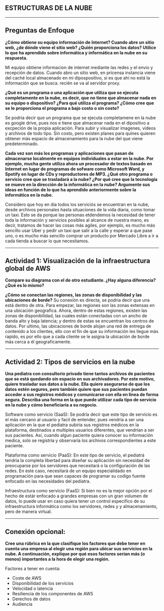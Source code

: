 ## ESTRUCTURAS DE LA NUBE

-----------------------------------

## Preguntas de Enfoque

**¿Cómo obtiene su equipo información de Internet? Cuando abre un sitio web, ¿de dónde viene el sitio web? ¿Quién proporciona los datos? Utilice lo que ha aprendido sobre informática y informática en la nube en su respuesta.**

Mi equipo obtiene informacion de internet mediante las redes y el envio y recepción de datos. Cuando abro un sitio web, en pricensa instancia viene del caché local almacenado en mi dipospositivo, si es que ahí no está la información que se busca. recién se va al servidor proxy.

**¿Qué es un programa o una aplicación que utiliza que se ejecuta completamente en la nube, es decir, que no tiene que almacenar nada en su equipo o dispositivo? ¿Para qué utiliza el programa? ¿Cómo cree que se le proporciona el programa a bajo costo o sin costo?**

Se podria decir que un programa que se ejecuta completamene en la nube es google drive, pues nos e tiene que almacenar nada en el dipositivo a excpeción de la propia aplicación. Para subir y visualizar imagenes, videos y archivos de todo tipo. Sin costo, pero existen planes para quines quieren obtener más espacio de almacenamiento para la nube del que viene predeterminado. 

**Cada vez son más los programas y aplicaciones que pasan de almacenarse localmente en equipos individuales a estar en la nube. Por ejemplo, mucha gente utiliza ahora un procesador de textos basado en Internet en lugar de programas de sofware como Microsoft Word, y Spotify en lugar de CDs y reproductores de MP3. ¿Qué otro programa o servicio cree que se trasladará a la nube? ¿Por qué cree que la tecnología se mueve en la dirección de la informática en la nube? Argumente sus ideas en función de lo que ha aprendido anteriormente sobre la informática en la nube.**

Considero que hoy en dia todos los serviciós se encuentran en la nube, desde archivos personales hasta situaciones de la vida diaria, como tomar un taxi. Esto se da porque las personas etdendemos la necesidad de tener toda la información y servicios posibles al alcance de nuestra mano, es decir, tratamos de hacer las cosas más agiles, por ejemplo, es mucho más sencillo usar Uber y pedir un taxi que salir a la calle y esperar a que pase uno, o es mucho más sencillo comprar un producto por Mercado Libre a ir a cada tienda a buscar lo que necesitamos. 

--------------------------------------

## Actividad 1: Visualización de la infraestructura global de AWS

**Compare su diagrama con el de otro estudiante. ¿Hay alguna diferencia? ¿Qué es lo mismo?**

**¿Cómo se conectan las regiones, las zonas de disponibilidad y las ubicaciones de borde?**
Su conexión es directa, se podria decir que una está dentro de otra. Para empezar, las regiones son las zonas extensas en una ubicación geografica. Ahora, dentro de estas regiones, existen las zonas de disponibilidad, las cuales están conectadas con un ancho de banda alto y baja latencia; y dentro de estas se encuentran los centros de datos. Por ultimo, las ubicaciones de borde alojan una red de entrega de contenido a los clientes, ello con el fin de que su información les llegue más rapido, es por ello que a cada cliente se le asigna la ubicación de borde más cerca a él geograficamente. 

--------------------------------------------------------------------

## Actividad 2: Tipos de servicios en la nube

**Una pediatra con consultorio privado tiene tantos archivos de pacientes que se está quedando sin espacio en sus archivadores. Por este motivo, quiere trasladar sus datos a la nube. Ella quiere asegurarse de que los datos estén seguros, pero también quiere que sus pacientes puedan acceder a sus registros médicos y comunicarse con ella en línea de forma segura. Describa una forma en la que puede utilizar cada tipo de servicio en la nube y cómo beneficiaría a su negocio.**

Software como servicio (SaaS): Se podría decir que este tipo de servicio es el más cercano al usuario y facil de entender, pues vendría a ser una aplicación en la que el pediatra subiría sus registros médicos en la plataforma, destinados a multiples usuarios diferentes, que vendrían a ser sus pacientes. Así, cuando algun paciente quiera conocer su información medica, solo se registría y observaría los archivos correspondientes a este paciente. 

Plataforma como servicio (PaaS): En este tipo de servicio, el pediatrá tendria la completa libertad para diseñar su aplicación sin necesidad de preocuparse por los servidores que necesitará o la configuración de las redes. En este caso, necesitará de un equipo especialidado en programación para que sean capaces de programar su codigo fuente enfocado en las necesidades del pediatra. 

Infraestructura como servicio (FaaS): Si bien no es la mejor opción por el hecho de estár enfocado a grandes empresas con un gran volumen de datos, lo puede usar en caso quiera tener un control especifico de su infraestructura informática como los servidores, redes y y almacenamiento, pero de manera virtual. 

-------------------------------

## Conexión opcional:

**Cree una rúbrica en la que clasifique los factores que debe tener en cuenta una empresa al elegir una región para ubicar sus servicios en la nube. A continuación, explique por qué esos factores serían más (o menos) importantes a la hora de elegir una región.**

Factores a tener en cuenta:

- Coste de AWS
- Disponibilidad de los servicios
- Velocidad o latencia
- Resiliencia de los componentes de AWS
- Derechos de datos
- Audiencia
